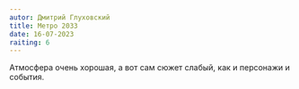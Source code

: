 ```yaml
---
autor: Дмитрий Глуховский
title: Метро 2033
date: 16-07-2023
raiting: 6
---
```

Атмосфера очень хорошая, а вот сам сюжет слабый, как и персонажи и события.